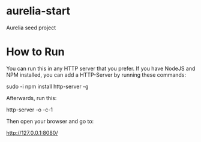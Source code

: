 # aurelia-start
Aurelia seed project

# How to Run

You can run this in any HTTP server that you prefer.
If you have NodeJS and NPM installed, you can add a HTTP-Server by running these commands:

   sudo -i
   npm install http-server -g
  
Afterwards, run this:

   http-server -o -c-1

Then open your browser and go to:

   http://127.0.0.1:8080/
